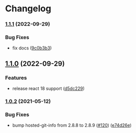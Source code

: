 # Changelog

### [1.1.1](https://www.github.com/dlavrenuek/react-debounced/compare/v1.1.0...v1.1.1) (2022-09-29)


### Bug Fixes

* fix docs ([9c0b3b3](https://www.github.com/dlavrenuek/react-debounced/commit/9c0b3b3e22c0f209864ca2d63cc158cdd69ad3a7))

## [1.1.0](https://www.github.com/dlavrenuek/react-debounced/compare/v1.0.2...v1.1.0) (2022-09-29)


### Features

* release react 18 support ([d5dc229](https://www.github.com/dlavrenuek/react-debounced/commit/d5dc229048a97b8e6c2d86bac18e1a0408c93261))

### [1.0.2](https://www.github.com/dlavrenuek/react-debounced/compare/v1.0.1...v1.0.2) (2021-05-12)


### Bug Fixes

* bump hosted-git-info from 2.8.8 to 2.8.9 ([#120](https://www.github.com/dlavrenuek/react-debounced/issues/120)) ([e74d26e](https://www.github.com/dlavrenuek/react-debounced/commit/e74d26eeff66f6eb52c6f057fd61c0668ba7bae5))
